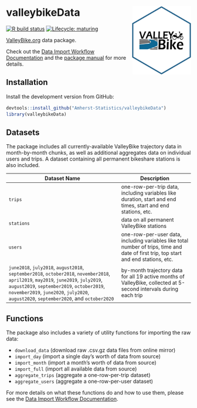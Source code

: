 
# valleybikeData <img src="man/figures/logo.png" title="logo created with hexSticker" width="160px" align="right"/>

<!-- badges: start -->

[![R build
status](https://github.com/Amherst-Statistics/valleybikeData/workflows/R-CMD-check/badge.svg)](https://github.com/Amherst-Statistics/valleybikeData/actions)
[![Lifecycle:
maturing](https://img.shields.io/badge/lifecycle-maturing-blue.svg)](https://www.tidyverse.org/lifecycle/#maturing)
<!-- badges: end -->

[ValleyBike.org](https://www.valleybike.org/) data package.

Check out the [Data Import Workflow
Documentation](https://amherst-statistics.github.io/valleybikeData/) and
the [package
manual](https://github.com/Amherst-Statistics/valleybikeData/blob/master/valleybikeData_0.0.1.pdf)
for more details.

## Installation

Install the development version from GitHub:

``` r
devtools::install_github("Amherst-Statistics/valleybikeData")
library(valleybikeData)
```

## Datasets

The package includes all currently-available ValleyBike trajectory data
in month-by-month chunks, as well as additional aggregates data on
individual users and trips. A dataset containing all permanent bikeshare
stations is also included.

| Dataset Name                                                                                                                                                                                                                                                                 | Description                                                                                                                          |
| ---------------------------------------------------------------------------------------------------------------------------------------------------------------------------------------------------------------------------------------------------------------------------- | ------------------------------------------------------------------------------------------------------------------------------------ |
| `trips`                                                                                                                                                                                                                                                                      | one-row-per-trip data, including variables like duration, start and end times, start and end stations, etc.                          |
| `stations`                                                                                                                                                                                                                                                                   | data on all permanent ValleyBike stations                                                                                            |
| `users`                                                                                                                                                                                                                                                                      | one-row-per-user data, including variables like total number of trips, time and date of first trip, top start and end stations, etc. |
| `june2018`, `july2018`, `august2018`, `september2018`, `october2018`, `november2018`, `april2019`, `may2019`, `june2019`, `july2019`, `august2019`, `september2019`, `october2019`, `november2019`, `june2020`, `july2020`, `august2020`, `september2020`, and `october2020` | by-month trajectory data for all 19 active months of ValleyBike, collected at 5-second intervals during each trip                    |

## Functions

The package also includes a variety of utility functions for importing
the raw data:

  - `download_data` (download raw .csv.gz data files from online mirror)
  - `import_day` (import a single day’s worth of data from source)
  - `import_month` (import a month’s worth of data from source)
  - `import_full` (import all available data from source)
  - `aggregate_trips` (aggregate a one-row-per-trip dataset)
  - `aggregate_users` (aggregate a one-row-per-user dataset)

For more details on what these functions do and how to use them, please
see the [Data Import Workflow
Documentation](https://amherst-statistics.github.io/valleybikeData/).
